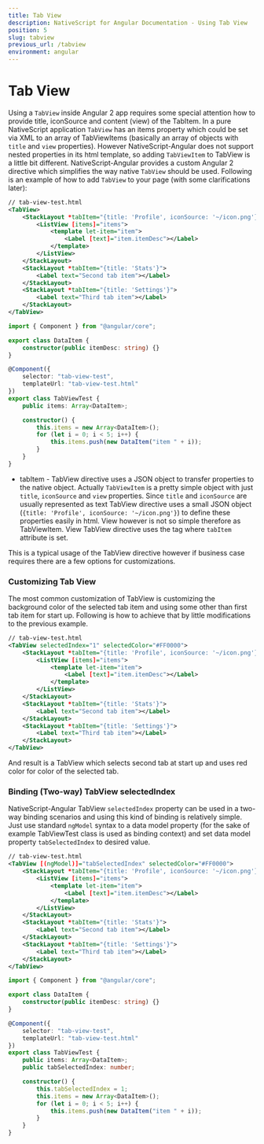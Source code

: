 ```yaml
---
title: Tab View
description: NativeScript for Angular Documentation - Using Tab View
position: 5
slug: tabview
previous_url: /tabview
environment: angular
---
```


# Tab View

Using a `TabView` inside Angular 2 app requires some special attention how to provide title, iconSource and content (view) of the TabItem. In a pure NativeScript application `TabView` has an items property which could be set via XML to an array of TabViewItems (basically an array of objects with `title` and `view` properties). However NativeScript-Angular does not support nested properties in its html template, so adding `TabViewItem` to TabView is a little bit different. NativeScript-Angular provides a custom Angular 2 directive which simplifies the way native `TabView` should be used. Following is an example of how to add `TabView` to your page (with some clarifications later):

```XML
// tab-view-test.html
<TabView>
    <StackLayout *tabItem="{title: 'Profile', iconSource: '~/icon.png'}" >
        <ListView [items]="items">
            <template let-item="item">
                <Label [text]="item.itemDesc"></Label>
            </template>
        </ListView>
    </StackLayout>
    <StackLayout *tabItem="{title: 'Stats'}">
        <Label text="Second tab item"></Label>
    </StackLayout>
    <StackLayout *tabItem="{title: 'Settings'}">
        <Label text="Third tab item"></Label>
    </StackLayout>
</TabView>
```
```TypeScript
import { Component } from "@angular/core";

export class DataItem {
    constructor(public itemDesc: string) {}
}

@Component({
	selector: "tab-view-test",
	templateUrl: "tab-view-test.html"
})
export class TabViewTest {
    public items: Array<DataItem>;

    constructor() {
        this.items = new Array<DataItem>();
        for (let i = 0; i < 5; i++) {
            this.items.push(new DataItem("item " + i));
        }
    }
}
```

* tabItem - TabView directive uses a JSON object to transfer properties to the native object. Actually `TabViewItem` is a pretty simple object with just `title`, `iconSource` and `view` properties. Since `title` and `iconSource` are usually represented as text TabView directive uses a small JSON object (`{title: 'Profile', iconSource: '~/icon.png'}`) to define these properties easily in html. View however is not so simple therefore as TabViewItem. View TabView directive uses the tag where `tabItem` attribute is set.

This is a typical usage of the TabView directive however if business case requires there are a few options for customizations.

### Customizing Tab View

The most common customization of TabView is customizing the background color of the selected tab item and using some other than first tab item for start up. Following is how to achieve that by little modifications to the previous example.
```XML
// tab-view-test.html
<TabView selectedIndex="1" selectedColor="#FF0000">
    <StackLayout *tabItem="{title: 'Profile', iconSource: '~/icon.png'}" >
        <ListView [items]="items">
            <template let-item="item">
                <Label [text]="item.itemDesc"></Label>
            </template>
        </ListView>
    </StackLayout>
    <StackLayout *tabItem="{title: 'Stats'}">
        <Label text="Second tab item"></Label>
    </StackLayout>
    <StackLayout *tabItem="{title: 'Settings'}">
        <Label text="Third tab item"></Label>
    </StackLayout>
</TabView>
```

And result is a TabView which selects second tab at start up and uses red color for color of the selected tab.

### Binding (Two-way) TabView selectedIndex

NativeScript-Angular TabView `selectedIndex` property can be used in a two-way binding scenarios and using this kind of binding is relatively simple. Just use standard `ngModel` syntax to a data model property (for the sake of example TabViewTest class is used as binding context) and set data model property `tabSelectedIndex` to desired value.

```XML
// tab-view-test.html
<TabView [(ngModel)]="tabSelectedIndex" selectedColor="#FF0000">
    <StackLayout *tabItem="{title: 'Profile', iconSource: '~/icon.png'}" >
        <ListView [items]="items">
            <template let-item="item">
            	<Label [text]="item.itemDesc"></Label>
            </template>
        </ListView>
    </StackLayout>
    <StackLayout *tabItem="{title: 'Stats'}">
    	<Label text="Second tab item"></Label>
    </StackLayout>
    <StackLayout *tabItem="{title: 'Settings'}">
    	<Label text="Third tab item"></Label>
    </StackLayout>
</TabView>
```
```TypeScript
import { Component } from "@angular/core";

export class DataItem {
    constructor(public itemDesc: string) {}
}

@Component({
	selector: "tab-view-test",
	templateUrl: "tab-view-test.html"
})
export class TabViewTest {
    public items: Array<DataItem>;
    public tabSelectedIndex: number;

    constructor() {
    	this.tabSelectedIndex = 1;
        this.items = new Array<DataItem>();
        for (let i = 0; i < 5; i++) {
            this.items.push(new DataItem("item " + i));
        }
    }
}
```